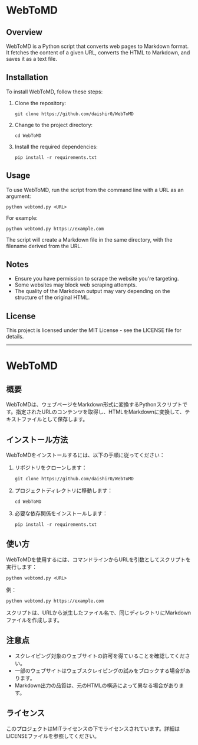 # WebToMD

## Overview
WebToMD is a Python script that converts web pages to Markdown format. It fetches the content of a given URL, converts the HTML to Markdown, and saves it as a text file.

## Installation
To install WebToMD, follow these steps:

1. Clone the repository:
   ```
   git clone https://github.com/daishir0/WebToMD
   ```
2. Change to the project directory:
   ```
   cd WebToMD
   ```
3. Install the required dependencies:
   ```
   pip install -r requirements.txt
   ```

## Usage
To use WebToMD, run the script from the command line with a URL as an argument:

```
python webtomd.py <URL>
```

For example:
```
python webtomd.py https://example.com
```

The script will create a Markdown file in the same directory, with the filename derived from the URL.

## Notes
- Ensure you have permission to scrape the website you're targeting.
- Some websites may block web scraping attempts.
- The quality of the Markdown output may vary depending on the structure of the original HTML.

## License
This project is licensed under the MIT License - see the LICENSE file for details.

---

# WebToMD

## 概要
WebToMDは、ウェブページをMarkdown形式に変換するPythonスクリプトです。指定されたURLのコンテンツを取得し、HTMLをMarkdownに変換して、テキストファイルとして保存します。

## インストール方法
WebToMDをインストールするには、以下の手順に従ってください：

1. リポジトリをクローンします：
   ```
   git clone https://github.com/daishir0/WebToMD
   ```
2. プロジェクトディレクトリに移動します：
   ```
   cd WebToMD
   ```
3. 必要な依存関係をインストールします：
   ```
   pip install -r requirements.txt
   ```

## 使い方
WebToMDを使用するには、コマンドラインからURLを引数としてスクリプトを実行します：

```
python webtomd.py <URL>
```

例：
```
python webtomd.py https://example.com
```

スクリプトは、URLから派生したファイル名で、同じディレクトリにMarkdownファイルを作成します。

## 注意点
- スクレイピング対象のウェブサイトの許可を得ていることを確認してください。
- 一部のウェブサイトはウェブスクレイピングの試みをブロックする場合があります。
- Markdown出力の品質は、元のHTMLの構造によって異なる場合があります。

## ライセンス
このプロジェクトはMITライセンスの下でライセンスされています。詳細はLICENSEファイルを参照してください。
